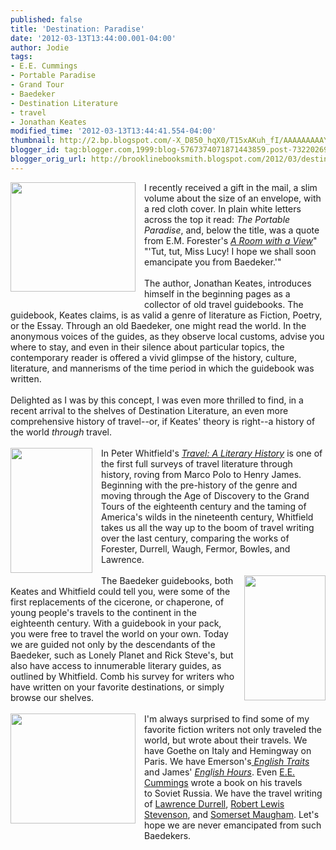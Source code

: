 ```yaml
---
published: false
title: 'Destination: Paradise'
date: '2012-03-13T13:44:00.001-04:00'
author: Jodie
tags:
- E.E. Cummings
- Portable Paradise
- Grand Tour
- Baedeker
- Destination Literature
- travel
- Jonathan Keates
modified_time: '2012-03-13T13:44:41.554-04:00'
thumbnail: http://2.bp.blogspot.com/-X_D850_hqX0/T15xAKuh_fI/AAAAAAAAAYU/w6VTuwcFTfU/s72-c/The-Portable-Paradise.jpg
blogger_id: tag:blogger.com,1999:blog-5767374071871443859.post-7322026998051399661
blogger_orig_url: http://brooklinebooksmith.blogspot.com/2012/03/destination-paradise.html
---
```


<a href="http://2.bp.blogspot.com/-X_D850_hqX0/T15xAKuh_fI/AAAAAAAAAYU/w6VTuwcFTfU/s1600/The-Portable-Paradise.jpg" imageanchor="1" style="clear: left; float: left; margin-bottom: 1em; margin-right: 1em;"><img border="0" height="175" src="http://2.bp.blogspot.com/-X_D850_hqX0/T15xAKuh_fI/AAAAAAAAAYU/w6VTuwcFTfU/s200/The-Portable-Paradise.jpg" width="200" /></a>I recently received&nbsp;a gift in the mail, a slim volume about the size of an envelope, with a red cloth cover. In plain white letters across the top it read: <em>The Portable Paradise</em>, and, below the title, was a quote from E.M. Forester's <em><a href="http://www.brooklinebooksmith-shop.com/book/9780141183299">A Room with a View</a></em>" "'Tut, tut, Miss Lucy! I hope we shall soon emancipate you from Baedeker.'"<br /><br />The author, Jonathan Keates, introduces himself in the beginning pages as a collector of old travel guidebooks. The guidebook, Keates claims, is as valid a genre of literature as Fiction, Poetry, or the Essay. Through an old Baedeker, one might read the world. In the anonymous voices of the guides, as they observe local customs, advise you where to stay, and even in their silence about particular topics, the contemporary reader is offered a vivid glimpse of the history, culture, literature, and mannerisms of the time period in which the guidebook was written.<br /><br />Delighted as I was by this concept, I was even more thrilled to find, in a recent arrival to the shelves of Destination Literature, an even more comprehensive history of travel--or, if Keates' theory is right--a history of the world <em>through </em>travel.<br /><br /><a href="http://1.bp.blogspot.com/-ZO8oL5Ee27c/T15xXsrcSPI/AAAAAAAAAYc/5zfuhzYblfM/s1600/travel-a-literary-history.jpg" imageanchor="1" style="clear: left; float: left; margin-bottom: 1em; margin-right: 1em;"><img border="0" height="200" src="http://1.bp.blogspot.com/-ZO8oL5Ee27c/T15xXsrcSPI/AAAAAAAAAYc/5zfuhzYblfM/s200/travel-a-literary-history.jpg" width="131" /></a>In Peter Whitfield's <em><a href="http://www.brooklinebooksmith-shop.com/book/9781851243389">Travel: A Literary History</a></em> is one of the first full&nbsp;surveys of travel literature through history, roving from Marco Polo to Henry James. Beginning with the pre-history of the genre and moving through the Age of Discovery to the Grand Tours of the eighteenth century and&nbsp;the taming of America's wilds in the nineteenth century, Whitfield takes us all the way up to the boom of travel writing over the last century, comparing the works of Forester, Durrell, Waugh, Fermor, Bowles, and Lawrence.<br /><br /><a href="http://2.bp.blogspot.com/-50gkKvzm280/T15zNUhBjhI/AAAAAAAAAYk/sCEsea-5m24/s1600/139166606.jpg" imageanchor="1" style="clear: right; float: right; margin-bottom: 1em; margin-left: 1em;"><img border="0" height="200" src="http://2.bp.blogspot.com/-50gkKvzm280/T15zNUhBjhI/AAAAAAAAAYk/sCEsea-5m24/s200/139166606.jpg" width="130" /></a>The Baedeker guidebooks, both Keates and Whitfield could tell you, were some of the first replacements of the cicerone, or chaperone, of young people's travels to the continent in the eighteenth century. With a guidebook in&nbsp;your pack, you were free to travel the world on your own. Today we are guided not only by the descendants of the Baedeker, such as&nbsp;Lonely Planet and Rick Steve's, but also have access to innumerable literary guides, as outlined by Whitfield.&nbsp;Comb his survey for writers who have written on your favorite destinations, or simply browse our shelves. <br /><br /><a href="http://1.bp.blogspot.com/-EShJs2SLT8U/T15z2tLpNwI/AAAAAAAAAYs/V5NLUmxRzzM/s1600/EIMI_cummings_index-195x172.jpg" imageanchor="1" style="clear: left; float: left; margin-bottom: 1em; margin-right: 1em;"><img border="0" height="176" src="http://1.bp.blogspot.com/-EShJs2SLT8U/T15z2tLpNwI/AAAAAAAAAYs/V5NLUmxRzzM/s200/EIMI_cummings_index-195x172.jpg" width="200" /></a>I'm always surprised to find some of my favorite fiction writers not only&nbsp;traveled the world, but wrote about their travels. We have Goethe on Italy and Hemingway on Paris. We have Emerson's<a href="http://www.brooklinebooksmith-shop.com/book/9781848855885"> <em>English Traits </em></a>and James' <em><a href="http://www.brooklinebooksmith-shop.com/book/9781848854857">Eng</a>l<a href="http://www.brooklinebooksmith-shop.com/book/9781848854857">ish Hours</a></em>.&nbsp;Even <a href="http://www.brooklinebooksmith-shop.com/book/9780871406521">E.E. Cummings</a> wrote a book on his travels to&nbsp;Soviet Russia. We have the travel writing of <a href="http://www.brooklinebooksmith-shop.com/book/9781604190359">Lawrence Durrell</a>, <a href="http://www.brooklinebooksmith-shop.com/book/9781903238691">Robert Lewis Stevenson</a>, and <a href="http://www.brooklinebooksmith-shop.com/book/9780307473189">Somerset Maugham</a>. Let's hope we are never emancipated from such Baedekers.